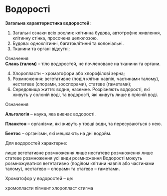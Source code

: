 # Водорості

**Загальна характеристика водоростей:**
<ol>
<li><span class="p1">Загальні ознаки всіх рослин:</span> клітинна будова, автотрофне живлення, клітинну стінка, просочена целюлозою.</li>
<li><span class="p1">Будова:</span> одноклітинні, багатоклітинні та колоніальні.</li>
<li>Тканини та органі відсутні;</li>
</ol>

<div class="eoz-wrap">
<span class="eoz">Означення</span>
<div class="eoz-text">
<b>Слань (талом)</b> – тіло водоростей, не почленоване на тканини та органи.
</div>
</div>

<ol start="4">
<li>Хлоропласти – хроматофори або хлорофілові зерна;</li>

<li><span class="p1">Розмноження:</span> вегетативне (поділ клітин навпіл, частинами талому), нестатеве (спорами, зооспорами), статеве (гаметами);</li>

<li><span class="p1">Середовища життя:</span> водне, наземне. Розрізняють водорості, які живуть у солоній воді, та водорості, які живуть лише в прісній воді.</li>
</ol>

<div class="eoz-wrap">
<span class="eoz">Означення</span>
<div class="eoz-text">
<p><b>Альгологiя</b> – наука, яка вивчає водоростi.</p>
<p><b>Планктон</b> – органiзми, якi живуть у товщi води, та пересуваються з нею.</p>
<b>Бентос</b> – органiзми, якi мешкають на днi водойм.
</div>
</div>


<quiz>
<question>
<p>Для водоростей характерне:</p>
<answer>лише вегетативне розмноження</answer>
<answer>лише нестатеве розмноження</answer>
<answer>лише статеве розмноження</answer>
<answer correct>усі види розмноження</answer>
<explanation>Водорості можуть розмножуватися вегетативно (поділом клітини навпіл або частинами талому), нестатево – спорами та статево – гаметами.</explanation>
</question>
<question>
<p>Хроматофор у водоростей – це:</p>
<answer>хромопласти</answer>
<answer>пігмент</answer>
<answer correct>хлоропласт</answer>
<answer>стигма</answer>
</question>
</quiz>